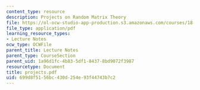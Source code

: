 ```yaml
---
content_type: resource
description: Projects on Random Matrix Theory
file: https://ol-ocw-studio-app-production.s3.amazonaws.com/courses/18-996-random-matrix-theory-and-its-applications-spring-2004/699d8f5156bc430d254e93f44743b7c2_projects.pdf
file_type: application/pdf
learning_resource_types:
- Lecture Notes
ocw_type: OCWFile
parent_title: Lecture Notes
parent_type: CourseSection
parent_uid: 1a96d1fc-4b83-5df1-8437-8bd9072f3987
resourcetype: Document
title: projects.pdf
uid: 699d8f51-56bc-430d-254e-93f44743b7c2
---
```

